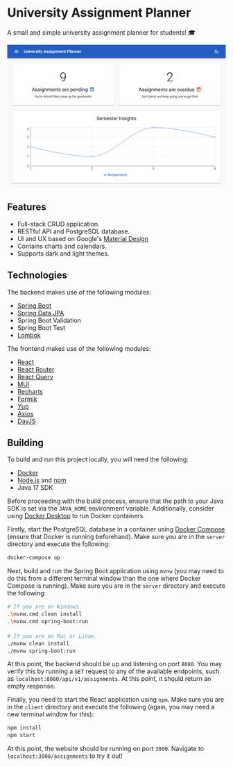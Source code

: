 # University Assignment Planner

A small and simple university assignment planner for students! 🎓

![Picture of a dashboard.](assets/thumbnail.png "Dashboard")

## Features

- Full-stack CRUD application.
- RESTful API and PostgreSQL database.
- UI and UX based on Google's [Material Design](https://m3.material.io/)
- Contains charts and calendars.
- Supports dark and light themes.

## Technologies

The backend makes use of the following modules:

- [Spring Boot](https://spring.io/projects/spring-boot)
- [Spring Data JPA](https://spring.io/projects/spring-data-jpa)
- Spring Boot Validation
- Spring Boot Test
- [Lombok](https://projectlombok.org/)

The frontend makes use of the following modules:

- [React](https://react.dev/)
- [React Router](https://reactrouter.com/en/main)
- [React Query](https://tanstack.com/query/v3/)
- [MUI](https://mui.com/)
- [Recharts](https://recharts.org/en-US/)
- [Formik](https://formik.org/)
- [Yup](https://github.com/jquense/yup)
- [Axios](https://axios-http.com/docs/intro)
- [DayJS](https://day.js.org/)

## Building

To build and run this project locally, you will need the following:

- [Docker](https://www.docker.com/)
- [Node.js](https://nodejs.org/en) and [npm](https://www.npmjs.com/)
- Java 17 SDK

Before proceeding with the build process, ensure that the path to your Java SDK is set via the `JAVA_HOME` environment
variable. Additionally, consider using [Docker Desktop](https://www.docker.com/products/docker-desktop/) to run Docker
containers.

Firstly, start the PostgreSQL database in a container using [Docker Compose](https://docs.docker.com/compose/) (ensure
that Docker is running beforehand). Make sure you are in the `server` directory and execute the following:

```sh
docker-compose up
```

Next, build and run the Spring Boot application using `mvnw` (you may need to do this from a different terminal window
than the one where Docker Compose is running). Make sure you are in the `server` directory and execute the following:

```sh
# If you are on Windows.
.\mvnw.cmd clean install
.\mvnw.cmd spring-boot:run

# If you are on Mac or Linux.
./mvnw clean install
./mvnw spring-boot:run
```

At this point, the backend should be up and listening on port `8080`. You may verify this by running a `GET` request
to any of the available endpoints, such as `localhost:8080/api/v1/assignments`. At this point, it should return
an empty response.

Finally, you need to start the React application using `npm`. Make sure you are in the `client` directory and execute
the following (again, you may need a new terminal window for this):

```sh
npm install
npm start
```

At this point, the website should be running on port `3000`. Navigate to `localhost:3000/assignments` to try it out!
